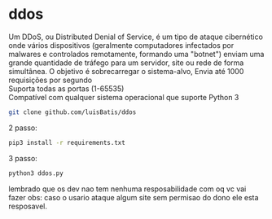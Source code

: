 # ddos
Um DDoS, ou Distributed Denial of Service, é um tipo de ataque cibernético onde vários dispositivos (geralmente computadores infectados por malwares e controlados remotamente, formando uma "botnet") enviam uma grande quantidade de tráfego para um servidor, site ou rede de forma simultânea. O objetivo é sobrecarregar o sistema-alvo,
Envia até 1000 requisições por segundo  
Suporta todas as portas (1-65535)  
Compatível com qualquer sistema operacional que suporte Python 3  
```bash
git clone github.com/luisBatis/ddos
```
2 passo:
```bash
pip3 install -r requirements.txt
```
3 passo:
```bash
python3 ddos.py
```
lembrado que os dev nao tem nenhuma resposabilidade com oq vc vai fazer obs: caso o usario ataque algum site sem permisao do dono ele esta resposavel.

